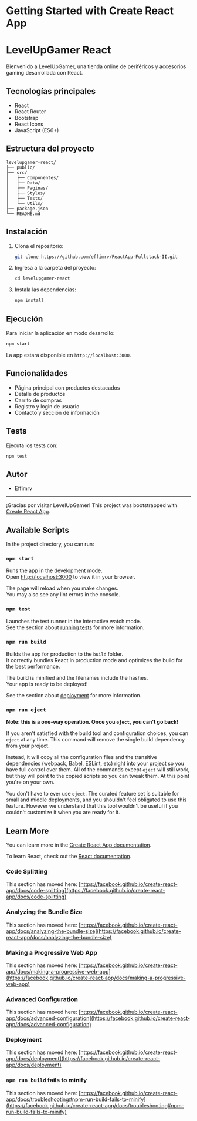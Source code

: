 # Getting Started with Create React App
# LevelUpGamer React

Bienvenido a LevelUpGamer, una tienda online de periféricos y accesorios gaming desarrollada con React.

## Tecnologías principales
- React
- React Router
- Bootstrap
- React Icons
- JavaScript (ES6+)

## Estructura del proyecto
```
levelupgamer-react/
├── public/
├── src/
│   ├── Componentes/
│   ├── Data/
│   ├── Paginas/
│   ├── Styles/
│   ├── Tests/
│   └── Utils/
├── package.json
└── README.md
```

## Instalación
1. Clona el repositorio:
	```bash
	git clone https://github.com/effimrv/ReactApp-Fullstack-II.git
	```
2. Ingresa a la carpeta del proyecto:
	```bash
	cd levelupgamer-react
	```
3. Instala las dependencias:
	```bash
	npm install
	```

## Ejecución
Para iniciar la aplicación en modo desarrollo:
```bash
npm start
```
La app estará disponible en `http://localhost:3000`.

## Funcionalidades
- Página principal con productos destacados
- Detalle de productos
- Carrito de compras
- Registro y login de usuario
- Contacto y sección de información

## Tests
Ejecuta los tests con:
```bash
npm test
```

## Autor
- Effimrv

---
¡Gracias por visitar LevelUpGamer!
This project was bootstrapped with [Create React App](https://github.com/facebook/create-react-app).

## Available Scripts

In the project directory, you can run:

### `npm start`

Runs the app in the development mode.\
Open [http://localhost:3000](http://localhost:3000) to view it in your browser.

The page will reload when you make changes.\
You may also see any lint errors in the console.

### `npm test`

Launches the test runner in the interactive watch mode.\
See the section about [running tests](https://facebook.github.io/create-react-app/docs/running-tests) for more information.

### `npm run build`

Builds the app for production to the `build` folder.\
It correctly bundles React in production mode and optimizes the build for the best performance.

The build is minified and the filenames include the hashes.\
Your app is ready to be deployed!

See the section about [deployment](https://facebook.github.io/create-react-app/docs/deployment) for more information.

### `npm run eject`

**Note: this is a one-way operation. Once you `eject`, you can't go back!**

If you aren't satisfied with the build tool and configuration choices, you can `eject` at any time. This command will remove the single build dependency from your project.

Instead, it will copy all the configuration files and the transitive dependencies (webpack, Babel, ESLint, etc) right into your project so you have full control over them. All of the commands except `eject` will still work, but they will point to the copied scripts so you can tweak them. At this point you're on your own.

You don't have to ever use `eject`. The curated feature set is suitable for small and middle deployments, and you shouldn't feel obligated to use this feature. However we understand that this tool wouldn't be useful if you couldn't customize it when you are ready for it.

## Learn More

You can learn more in the [Create React App documentation](https://facebook.github.io/create-react-app/docs/getting-started).

To learn React, check out the [React documentation](https://reactjs.org/).

### Code Splitting

This section has moved here: [https://facebook.github.io/create-react-app/docs/code-splitting](https://facebook.github.io/create-react-app/docs/code-splitting)

### Analyzing the Bundle Size

This section has moved here: [https://facebook.github.io/create-react-app/docs/analyzing-the-bundle-size](https://facebook.github.io/create-react-app/docs/analyzing-the-bundle-size)

### Making a Progressive Web App

This section has moved here: [https://facebook.github.io/create-react-app/docs/making-a-progressive-web-app](https://facebook.github.io/create-react-app/docs/making-a-progressive-web-app)

### Advanced Configuration

This section has moved here: [https://facebook.github.io/create-react-app/docs/advanced-configuration](https://facebook.github.io/create-react-app/docs/advanced-configuration)

### Deployment

This section has moved here: [https://facebook.github.io/create-react-app/docs/deployment](https://facebook.github.io/create-react-app/docs/deployment)

### `npm run build` fails to minify

This section has moved here: [https://facebook.github.io/create-react-app/docs/troubleshooting#npm-run-build-fails-to-minify](https://facebook.github.io/create-react-app/docs/troubleshooting#npm-run-build-fails-to-minify)
